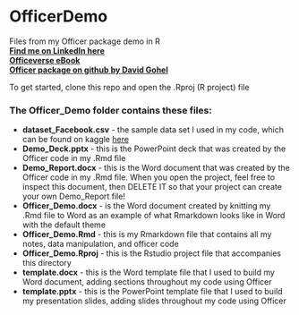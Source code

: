 # OfficerDemo  
Files from my Officer package demo in R   
[**Find me on LinkedIn here**](https://www.linkedin.com/in/libbyheeren/)   
[**Officeverse eBook**](https://ardata-fr.github.io/officeverse/index.html)  
[**Officer package on github by David Gohel**](https://github.com/davidgohel/officer)  

To get started, clone this repo and open the .Rproj (R project) file  
 
### The Officer_Demo folder contains these files:    

* **dataset_Facebook.csv** - the sample data set I used in my code, which can be found on kaggle [here](https://www.kaggle.com/roxannac/facebook-data)  
* **Demo_Deck.pptx** - this is the PowerPoint deck that was created by the Officer code in my .Rmd file  
* **Demo_Report.docx** - this is the Word document that was created by the Officer code in my .Rmd file. When you open the project, feel free to inspect this document, then DELETE IT so that your project can create your own Demo_Report file!   
* **Officer_Demo.docx** - is the Word document created by knitting my .Rmd file to Word as an example of what Rmarkdown looks like in Word with the default theme  
* **Officer_Demo.Rmd** - this is my Rmarkdown file that contains all my notes, data manipulation, and officer code  
* **Officer_Demo.Rproj** - this is the Rstudio project file that accompanies this directory  
* **template.docx** - this is the Word template file that I used to build my Word document, adding sections throughout my code using Officer  
* **template.pptx** - this is the PowerPoint template file that I used to build my presentation slides, adding slides throughout my code using Officer  
